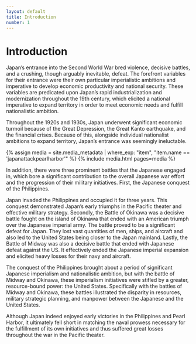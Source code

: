 ```yaml
---
layout: default
title: Introduction
number: 1
---
```

# Introduction

Japan’s entrance into the Second World War bred violence, decisive battles, and a crushing, though arguably inevitable, defeat. The forefront variables for their entrance were their own particular imperialistic ambitions and imperative to develop economic productivity and national security. These variables are predicated upon Japan’s rapid industrialization and modernization throughout the 19th century, which elicited a national imperative to expand territory in order to meet economic needs and fulfill nationalistic ambition. 
     
Throughout the 1920s and 1930s, Japan underwent significant economic turmoil because of the Great Depression, the Great Kanto earthquake, and the financial crises. Because of this, alongside individual nationalist ambitions to expand territory, Japan’s entrance was seemingly ineluctable.

{% assign media = site.media_metadata | where_exp: "item", "item.name == 'japanattackpearlharbor'" %} 
{% include media.html pages=media %}

In addition, there were three prominent battles that the Japanese engaged in, which bore a significant contribution to the overall Japanese war effort and the progression of their military initiatives. First, the Japanese conquest of the Philippines. 
     
Japan invaded the Philippines and occupied it for three years. This conquest demonstrated Japan’s early triumphs in the Pacific theater and effective military strategy. Secondly, the Battle of Okinawa was a decisive battle fought on the island of Okinawa that ended with an American triumph over the Japanese imperial army. The battle proved to be a significant defeat for Japan. They lost vast quantities of men, ships, and aircraft and also led to the United States being closer to the Japan mainland. Lastly, the Battle of Midway was also a decisive battle that ended with Japanese defeat against the US. It effectively ended the Japanese imperial expansion and elicited heavy losses for their navy and aircraft.

The conquest of the Philippines brought about a period of significant Japanese imperialism and nationalistic ambition, but with the battle of Midway and Okinawa, these imperialism initiatives were stifled by a greater, resource-bound power: the United States. Specifically with the battles of Midway and Okinawa, these battles illustrated the disparity in resources, military strategic planning, and manpower between the Japanese and the United States. 
     
Although Japan indeed enjoyed early victories in the Philippines and Pearl Harbor, it ultimately fell short in matching the naval prowess necessary for the fulfillment of its own initiatives and thus suffered great losses throughout the war in the Pacific theater.
